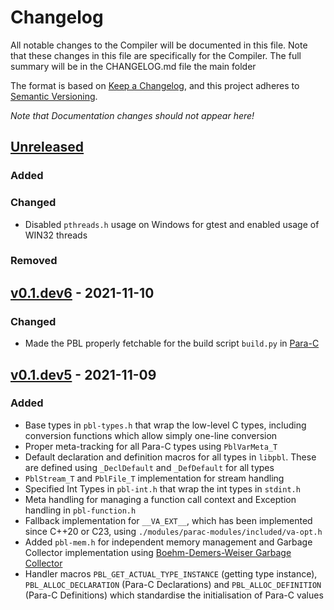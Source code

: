 # Changelog

All notable changes to the Compiler will be documented in this file.
Note that these changes in this file are specifically for the Compiler.
The full summary will be in the CHANGELOG.md file the main folder

The format is based on [Keep a Changelog](https://keepachangelog.com/en/1.0.0/),
and this project adheres to [Semantic Versioning](https://semver.org/spec/v2.0.0.html).

*Note that Documentation changes should not appear here!*

## [Unreleased]

### Added

### Changed
- Disabled `pthreads.h` usage on Windows for gtest and enabled usage of WIN32 threads

### Removed

## [v0.1.dev6] - 2021-11-10

### Changed
- Made the PBL properly fetchable for the build script `build.py` in [Para-C](https://github.com/Para-C/Para-C)


## [v0.1.dev5] - 2021-11-09

### Added
- Base types in `pbl-types.h` that wrap the low-level C types, including conversion functions which allow simply one-line
  conversion
- Proper meta-tracking for all Para-C types using `PblVarMeta_T`
- Default declaration and definition macros for all types in `libpbl`. These are defined using `_DeclDefault` and
  `_DefDefault` for all types
- `PblStream_T` and `PblFile_T` implementation for stream handling
- Specified Int Types in `pbl-int.h` that wrap the int types in `stdint.h`
- Meta handling for managing a function call context and Exception handling in `pbl-function.h` 
- Fallback implementation for `__VA_EXT__`, which has been implemented since C++20 or C23, using `./modules/parac-modules/included/va-opt.h`
- Added `pbl-mem.h` for independent memory management and Garbage Collector implementation using [Boehm-Demers-Weiser Garbage Collector](https://github.com/ivmai/bdwgc)
- Handler macros `PBL_GET_ACTUAL_TYPE_INSTANCE` (getting type instance), `PBL_ALLOC_DECLARATION` (Para-C Declarations)
  and `PBL_ALLOC_DEFINITION` (Para-C Definitions) which standardise the initialisation of Para-C values

[unreleased]: https://github.com/Para-C/Para-C-Base-Library/tree/dev
[v0.1.dev6]: https://github.com/Para-C/Para-C-Base-Library/compare/v0.1.dev5...v0.1.dev6
[v0.1.dev5]: https://github.com/Para-C/Para-C-Base-Library/tag/v0.1.dev5